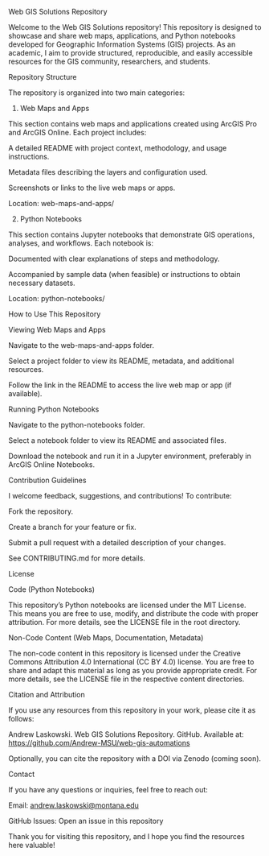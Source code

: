 Web GIS Solutions Repository

Welcome to the Web GIS Solutions repository! This repository is designed to showcase and share web maps, applications, and Python notebooks developed for Geographic Information Systems (GIS) projects. As an academic, I aim to provide structured, reproducible, and easily accessible resources for the GIS community, researchers, and students.

Repository Structure

The repository is organized into two main categories:

1. Web Maps and Apps

This section contains web maps and applications created using ArcGIS Pro and ArcGIS Online. Each project includes:

A detailed README with project context, methodology, and usage instructions.

Metadata files describing the layers and configuration used.

Screenshots or links to the live web maps or apps.

Location: web-maps-and-apps/

2. Python Notebooks

This section contains Jupyter notebooks that demonstrate GIS operations, analyses, and workflows. Each notebook is:

Documented with clear explanations of steps and methodology.

Accompanied by sample data (when feasible) or instructions to obtain necessary datasets.

Location: python-notebooks/

How to Use This Repository

Viewing Web Maps and Apps

Navigate to the web-maps-and-apps folder.

Select a project folder to view its README, metadata, and additional resources.

Follow the link in the README to access the live web map or app (if available).

Running Python Notebooks

Navigate to the python-notebooks folder.

Select a notebook folder to view its README and associated files.

Download the notebook and run it in a Jupyter environment, preferably in ArcGIS Online Notebooks.

Contribution Guidelines

I welcome feedback, suggestions, and contributions! To contribute:

Fork the repository.

Create a branch for your feature or fix.

Submit a pull request with a detailed description of your changes.

See CONTRIBUTING.md for more details.

License

Code (Python Notebooks)

This repository’s Python notebooks are licensed under the MIT License. This means you are free to use, modify, and distribute the code with proper attribution. For more details, see the LICENSE file in the root directory.

Non-Code Content (Web Maps, Documentation, Metadata)

The non-code content in this repository is licensed under the Creative Commons Attribution 4.0 International (CC BY 4.0) license. You are free to share and adapt this material as long as you provide appropriate credit. For more details, see the LICENSE file in the respective content directories.

Citation and Attribution

If you use any resources from this repository in your work, please cite it as follows:

Andrew Laskowski. Web GIS Solutions Repository. GitHub. Available at: https://github.com/Andrew-MSU/web-gis-automations

Optionally, you can cite the repository with a DOI via Zenodo (coming soon).

Contact

If you have any questions or inquiries, feel free to reach out:

Email: andrew.laskowski@montana.edu

GitHub Issues: Open an issue in this repository

Thank you for visiting this repository, and I hope you find the resources here valuable!
